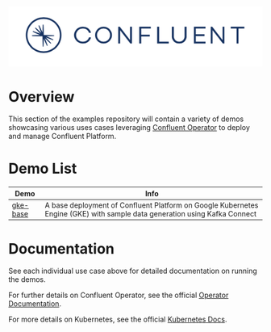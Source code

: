 ![image](../images/confluent-logo-300-2.png)

# Overview

This section of the examples repository will contain a variety of demos showcasing various uses cases leveraging [Confluent Operator](https://docs.confluent.io/current/installation/operator/index.html) to deploy and manage Confluent Platform.

# Demo List 
| Demo     | Info |
|----------|------|
| [gke-base](https://docs.confluent.io/current/tutorials/examples/kubernetes/gke-base/docs/index.html) | A base deployment of Confluent Platform on Google Kubernetes Engine (GKE) with sample data generation using Kafka Connect|

# Documentation
See each individual use case above for detailed documentation on running the demos.

For further details on Confluent Operator, see the official [Operator Documentation](https://docs.confluent.io/current/installation/operator/co-deployment.html).

For more details on Kubernetes, see the official [Kubernetes Docs](https://kubernetes.io/docs/home/).
